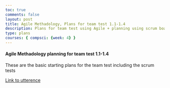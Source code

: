 ```yaml
---
toc: true
comments: false
layout: post
title: Agile Methadology, Plans for team test 1.1-1.4
description: Plans for team test using Agile + planning using scrum boards etc
type: plans
courses: { compsci: {week: 4} }
---
```



#### Agile Methadology planning for team test 1.1-1.4
These are the basic starting plans for the team test including the scrum tests

[Link to utterence](https://github.com/srivaidyas/student/issues/2)

<script src="https://utteranc.es/client.js"
    repo="srivaidyas/student"
    issue-term="pathname"
    label="comments"
    theme="github-light"
    crossorigin="anonymous"
    async>
</script>


